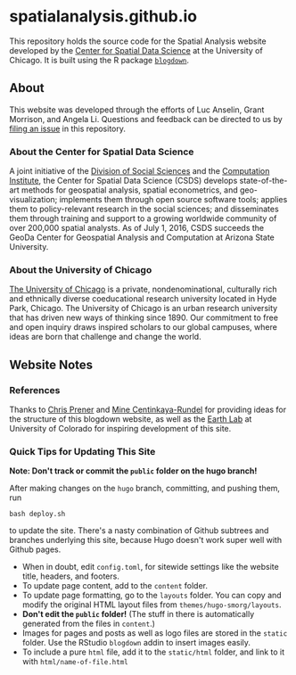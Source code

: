 spatialanalysis.github.io
===========================================================

This repository holds the source code for the Spatial Analysis website developed by the [Center for Spatial Data Science](https://spatial.uchicago.edu) at the University of Chicago. It is built using the R package [`blogdown`](https://bookdown.org/yihui/blogdown/).

## About 
This website was developed through the efforts of Luc Anselin, Grant Morrison, and Angela Li. Questions and feedback can be directed to us by [filing an issue](https://github.com/spatialanalysis/spatialanalysis.github.io/issues) in this repository.

### About the Center for Spatial Data Science
A joint initiative of the [Division of Social Sciences](https://socialsciences.uchicago.edu) and the [Computation Institute](https://www.ci.uchicago.edu), the Center for Spatial Data Science (CSDS) develops state-of-the-art methods for geospatial analysis, spatial econometrics, and geo-visualization; implements them through open source software tools; applies them to policy-relevant research in the social sciences; and disseminates them through training and support to a growing worldwide community of over 200,000 spatial analysts. As of July 1, 2016, CSDS succeeds the GeoDa Center for Geospatial Analysis and Computation at Arizona State University. 

### About the University of Chicago
[The University of Chicago](https://www.uchicago.edu/) is a private, nondenominational, culturally rich and ethnically diverse coeducational research university located in Hyde Park, Chicago. The University of Chicago is an urban research university that has driven new ways of thinking since 1890. Our commitment to free and open inquiry draws inspired scholars to our global campuses, where ideas are born that challenge and change the world.

## Website Notes
### References
Thanks to [Chris Prener](https://github.com/slu-dss/slu-dss.github.io) and [Mine Centinkaya-Rundel](https://github.com/Sta199-S18/website) for providing ideas for the structure of this blogdown website, as well as the [Earth Lab](https://www.earthdatascience.org) at University of Colorado for inspiring development of this site.

### Quick Tips for Updating This Site

**Note: Don't track or commit the `public` folder on the hugo branch!** 

After making changes on the `hugo` branch, committing, and pushing them, run 
```
bash deploy.sh
```
to update the site. There's a nasty combination of Github subtrees and branches underlying this site, because Hugo doesn't work super well with Github pages.

- When in doubt, edit `config.toml`, for sitewide settings like the website title, headers, and footers.
- To update page content, add to the `content` folder. 
- To update page formatting, go to the `layouts` folder. You can copy and modify the original HTML layout files from `themes/hugo-smorg/layouts`.
- **Don't edit the `public` folder!** (The stuff in there is automatically generated from the files in `content`.) 
- Images for pages and posts as well as logo files are stored in the `static` folder. Use the RStudio `blogdown` addin to insert images easily.
- To include a pure `html` file, add it to the `static/html` folder, and link to it with `html/name-of-file.html`